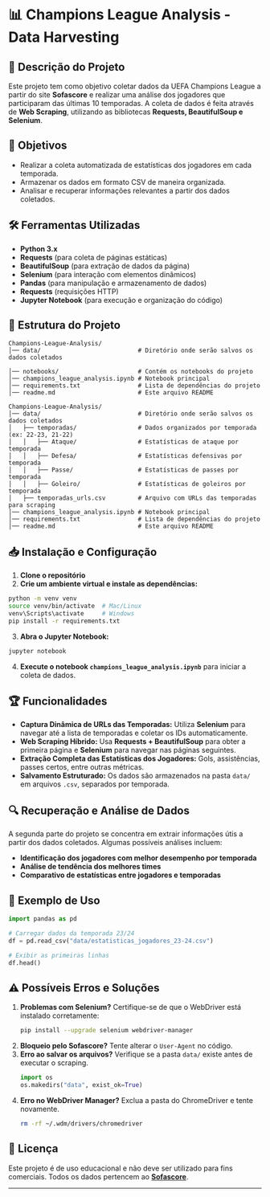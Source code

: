# 📊 Champions League Analysis - Data Harvesting

## 📌 Descrição do Projeto
Este projeto tem como objetivo coletar dados da UEFA Champions League a partir do site **Sofascore** e realizar uma análise dos jogadores que participaram das últimas 10 temporadas. A coleta de dados é feita através de **Web Scraping**, utilizando as bibliotecas **Requests, BeautifulSoup e Selenium**.

## 🎯 Objetivos
- Realizar a coleta automatizada de estatísticas dos jogadores em cada temporada.
- Armazenar os dados em formato CSV de maneira organizada.
- Analisar e recuperar informações relevantes a partir dos dados coletados.

## 🛠 Ferramentas Utilizadas
- **Python 3.x**
- **Requests** (para coleta de páginas estáticas)
- **BeautifulSoup** (para extração de dados da página)
- **Selenium** (para interação com elementos dinâmicos)
- **Pandas** (para manipulação e armazenamento de dados)
- **Requests** (requisições HTTP)
- **Jupyter Notebook** (para execução e organização do código)

## 📂 Estrutura do Projeto
```
Champions-League-Analysis/
│── data/                           # Diretório onde serão salvos os dados coletados

│── notebooks/                      # Contém os notebooks do projeto
│── champions_league_analysis.ipynb # Notebook principal
│── requirements.txt                # Lista de dependências do projeto
│── readme.md                       # Este arquivo README
```

```
Champions-League-Analysis/
│── data/                           # Diretório onde serão salvos os dados coletados
│   ├── temporadas/                 # Dados organizados por temporada (ex: 22-23, 21-22)
│   │   ├── Ataque/                 # Estatísticas de ataque por temporada
│   │   ├── Defesa/                 # Estatísticas defensivas por temporada
│   │   ├── Passe/                  # Estatísticas de passes por temporada
│   │   ├── Goleiro/                # Estatísticas de goleiros por temporada
│   ├── temporadas_urls.csv         # Arquivo com URLs das temporadas para scraping
│── champions_league_analysis.ipynb # Notebook principal
│── requirements.txt                # Lista de dependências do projeto
│── readme.md                       # Este arquivo README
```

## 📥 Instalação e Configuração
1. **Clone o repositório**
2. **Crie um ambiente virtual e instale as dependências:**
```bash
python -m venv venv
source venv/bin/activate  # Mac/Linux
venv\Scripts\activate     # Windows
pip install -r requirements.txt
```

3. **Abra o Jupyter Notebook:**
```bash
jupyter notebook
```

4. **Execute o notebook `champions_league_analysis.ipynb`** para iniciar a coleta de dados.

## 🏆 Funcionalidades
- **Captura Dinâmica de URLs das Temporadas:** Utiliza **Selenium** para navegar até a lista de temporadas e coletar os IDs automaticamente.
- **Web Scraping Híbrido:** Usa **Requests + BeautifulSoup** para obter a primeira página e **Selenium** para navegar nas páginas seguintes.
- **Extração Completa das Estatísticas dos Jogadores:** Gols, assistências, passes certos, entre outras métricas.
- **Salvamento Estruturado:** Os dados são armazenados na pasta `data/` em arquivos `.csv`, separados por temporada.

## 🔍 Recuperação e Análise de Dados
A segunda parte do projeto se concentra em extrair informações útis a partir dos dados coletados. Algumas possíveis análises incluem:
- **Identificação dos jogadores com melhor desempenho por temporada**
- **Análise de tendência dos melhores times**
- **Comparativo de estatísticas entre jogadores e temporadas**

## 📌 Exemplo de Uso
```python
import pandas as pd

# Carregar dados da temporada 23/24
df = pd.read_csv("data/estatisticas_jogadores_23-24.csv")

# Exibir as primeiras linhas
df.head()
```

## ⚠️ Possíveis Erros e Soluções
1. **Problemas com Selenium?** Certifique-se de que o WebDriver está instalado corretamente:
   ```bash
   pip install --upgrade selenium webdriver-manager
   ```
2. **Bloqueio pelo Sofascore?** Tente alterar o `User-Agent` no código.
3. **Erro ao salvar os arquivos?** Verifique se a pasta `data/` existe antes de executar o scraping.
   ```python
   import os
   os.makedirs("data", exist_ok=True)
   ```
4. **Erro no WebDriver Manager?** Exclua a pasta do ChromeDriver e tente novamente.
   ```bash
   rm -rf ~/.wdm/drivers/chromedriver
   ```

## 📄 Licença
Este projeto é de uso educacional e não deve ser utilizado para fins comerciais. Todos os dados pertencem ao **[Sofascore](https://www.sofascore.com/)**.

---
